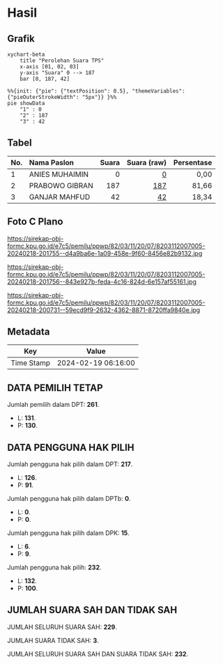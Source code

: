 # Hasil

## Grafik

```mermaid
xychart-beta
    title "Perolehan Suara TPS"
    x-axis [01, 02, 03]
    y-axis "Suara" 0 --> 187
    bar [0, 187, 42]
```

```mermaid
%%{init: {"pie": {"textPosition": 0.5}, "themeVariables": {"pieOuterStrokeWidth": "5px"}} }%%
pie showData
    "1" : 0
    "2" : 187
    "3" : 42
```

## Tabel

| No. | Nama Paslon    | Suara | Suara (raw) | Persentase |
|:--- |:-------------- | -----:| -----------:| ----------:|
| 1   | ANIES MUHAIMIN | 0     | [0][p-1]    | 0,00       |
| 2   | PRABOWO GIBRAN | 187   | [187][p-2]  | 81,66      |
| 3   | GANJAR MAHFUD  | 42    | [42][p-3]   | 18,34      |


[p-1]: https://github.com/gigit-pemilu/pemilu-2024-82-maluku-utara/blob/main/pilpres/hitung-suara/sub/82-maluku-utara/sub/03-halmahera-utara/sub/11-tobelo-tengah/sub/2007-lina-ino/sub/005-tps/sub/paslon-1.txt
[p-2]: https://github.com/gigit-pemilu/pemilu-2024-82-maluku-utara/blob/main/pilpres/hitung-suara/sub/82-maluku-utara/sub/03-halmahera-utara/sub/11-tobelo-tengah/sub/2007-lina-ino/sub/005-tps/sub/paslon-2.txt
[p-3]: https://github.com/gigit-pemilu/pemilu-2024-82-maluku-utara/blob/main/pilpres/hitung-suara/sub/82-maluku-utara/sub/03-halmahera-utara/sub/11-tobelo-tengah/sub/2007-lina-ino/sub/005-tps/sub/paslon-3.txt

## Foto C Plano

https://sirekap-obj-formc.kpu.go.id/e7c5/pemilu/ppwp/82/03/11/20/07/8203112007005-20240218-201755--d4a9ba6e-1a09-458e-9f60-8456e82b9132.jpg

https://sirekap-obj-formc.kpu.go.id/e7c5/pemilu/ppwp/82/03/11/20/07/8203112007005-20240218-201756--843e927b-feda-4c16-824d-6e157af55161.jpg

https://sirekap-obj-formc.kpu.go.id/e7c5/pemilu/ppwp/82/03/11/20/07/8203112007005-20240218-200731--59ecd9f9-2632-4362-8871-8720ffa9840e.jpg


## Metadata

| Key        | Value               |
| ---------- | ------------------- |
| Time Stamp | 2024-02-19 06:16:00 |


## DATA PEMILIH TETAP

Jumlah pemilih dalam DPT: **261**.
 * L: **131**.
 * P: **130**.

## DATA PENGGUNA HAK PILIH

Jumlah pengguna hak pilih dalam DPT: **217**.
 * L: **126**.
 * P: **91**.

Jumlah pengguna hak pilih dalam DPTb: **0**.
 * L: **0**.
 * P: **0**.

Jumlah pengguna hak pilih dalam DPK: **15**.
 * L: **6**.
 * P: **9**.

Jumlah pengguna hak pilih: **232**.
 * L: **132**.
 * P: **100**.

## JUMLAH SUARA SAH DAN TIDAK SAH

JUMLAH SELURUH SUARA SAH: **229**.

JUMLAH SUARA TIDAK SAH: **3**.

JUMLAH SELURUH SUARA SAH DAN SUARA TIDAK SAH: **232**.


